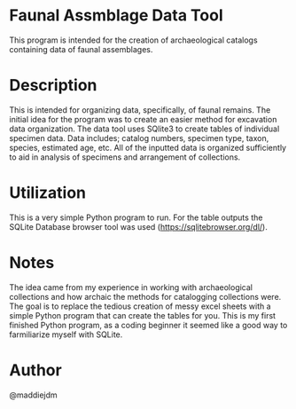 # Faunal Assmblage Data Tool

This program is intended for the creation of archaeological catalogs containing data of faunal assemblages. 

# Description

This is intended for organizing data, specifically, of faunal remains. The initial idea for the program was to create an easier method for excavation data organization. The data tool uses 
SQlite3 to create tables of individual specimen data. Data includes; catalog numbers, specimen type, taxon, species, estimated age, etc. All of the inputted data is organized sufficiently to 
aid in analysis of specimens and arrangement of collections.

# Utilization

This is a very simple Python program to run. For the table outputs the SQLite Database browser tool was used (https://sqlitebrowser.org/dl/). 

# Notes

The idea came from my experience in working with archaeological collections and how archaic the methods for catalogging collections were. 
The goal is to replace the tedious creation of messy excel sheets with a simple Python program that can create the tables for you.  This is my first finished Python program, as a 
coding beginner it seemed like a good way to farmiliarize myself with SQLite.

# Author

@maddiejdm

